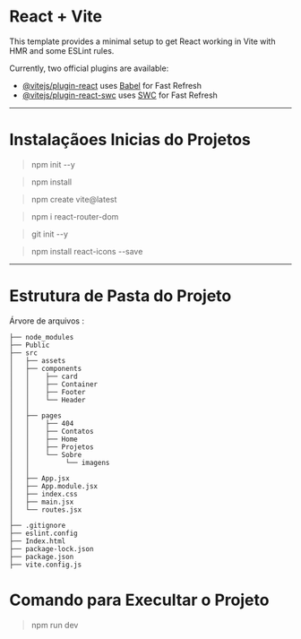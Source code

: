 # React + Vite

This template provides a minimal setup to get React working in Vite with HMR and some ESLint rules.

Currently, two official plugins are available:

- [@vitejs/plugin-react](https://github.com/vitejs/vite-plugin-react/blob/main/packages/plugin-react/README.md) uses [Babel](https://babeljs.io/) for Fast Refresh
- [@vitejs/plugin-react-swc](https://github.com/vitejs/vite-plugin-react-swc) uses [SWC](https://swc.rs/) for Fast Refresh

********************************

# Instalaçãoes Inicias do Projetos

>npm init --y

>npm install

>npm create vite@latest

>npm i react-router-dom

>git init --y

>npm install react-icons --save
********************************

# Estrutura de Pasta do Projeto
Árvore de arquivos :
```
├── node_modules
├── Public
├── src
│   ├── assets
│   ├── components
│   │    ├── card
│   │    ├── Container
│   │    ├── Footer
│   │    └── Header
│   │
│   ├── pages
│   │    ├── 404
│   │    ├── Contatos
│   │    ├── Home           
│   │    ├── Projetos
│   │    └── Sobre
│   │         └── imagens            
│   │
│   ├── App.jsx
│   ├── App.module.jsx
│   ├── index.css
│   ├── main.jsx
│   └── routes.jsx
│
├── .gitignore
├── eslint.config
├── Index.html
├── package-lock.json
├── package.json
├── vite.config.js

```
# Comando para Execultar o Projeto
>npm run dev
